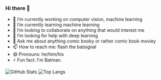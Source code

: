### Hi there 👋

- 🔭 I’m currently working on computer vision, machine learning
- 🌱 I’m currently learning machine learning
- 👯 I’m looking to collaborate on anything that would interest me
- 🤔 I’m looking for help with deep learning
- 💬 Ask me about anything comic booky or rather comic book moviey
- 📫 How to reach me: flash the batsignal
- 😄 Pronouns: he/him/his
- ⚡ Fun fact: I'm Batman.

![GitHub Stats](https://github-readme-stats.vercel.app/api?username=anirudhrealdeal&theme=radical)
![Top Langs](https://github-readme-stats.vercel.app/api/top-langs/?username=anirudhrealdeal&theme=radical)
